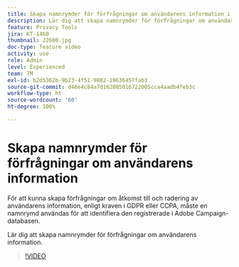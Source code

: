 ```yaml
---
title: Skapa namnrymder för förfrågningar om användarens information i Adobe Campaign Standard (ACS)
description: Lär dig att skapa namnrymder för förfrågningar om användarens information.
feature: Privacy Tools
jira: KT-1460
thumbnail: 22600.jpg
doc-type: feature video
activity: use
role: Admin
level: Experienced
team: TM
exl-id: b2d5362b-9b23-4f51-9802-19636457fab3
source-git-commit: d46e4c84a7d162085016722005cca4aadb4feb3c
workflow-type: ht
source-wordcount: '60'
ht-degree: 100%

---
```


# Skapa namnrymder för förfrågningar om användarens information

För att kunna skapa förfrågningar om åtkomst till och radering av användarens information, enligt kraven i GDPR eller CCPA, måste en namnrymd användas för att identifiera den registrerade i Adobe Campaign-databasen.

Lär dig att skapa namnrymder för förfrågningar om användarens information.

>[!VIDEO](https://video.tv.adobe.com/v/22600?quality=12&learn=on)
